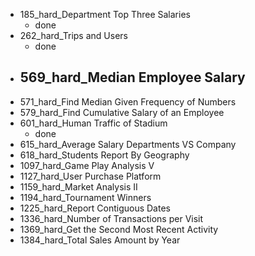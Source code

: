 - 185_hard_Department Top Three Salaries
  - done
- 262_hard_Trips and Users
  - done
- 569_hard_Median Employee Salary
  - 
- 571_hard_Find Median Given Frequency of Numbers
- 579_hard_Find Cumulative Salary of an Employee
- 601_hard_Human Traffic of Stadium
  - done
- 615_hard_Average Salary Departments VS Company
- 618_hard_Students Report By Geography
- 1097_hard_Game Play Analysis V
- 1127_hard_User Purchase Platform
- 1159_hard_Market Analysis II
- 1194_hard_Tournament Winners
- 1225_hard_Report Contiguous Dates
- 1336_hard_Number of Transactions per Visit
- 1369_hard_Get the Second Most Recent Activity
- 1384_hard_Total Sales Amount by Year